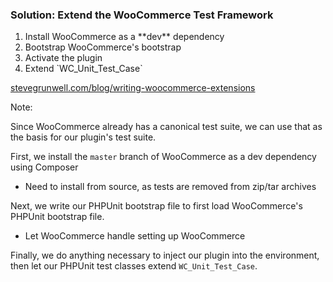 ### Solution: Extend the WooCommerce Test Framework

1. <!-- .element: class="fragment" --> Install WooCommerce as a **dev** dependency
2. <!-- .element: class="fragment" --> Bootstrap WooCommerce's bootstrap
3. <!-- .element: class="fragment" --> Activate the plugin
4. <!-- .element: class="fragment" --> Extend `WC_Unit_Test_Case`

[stevegrunwell.com/blog/writing-woocommerce-extensions](https://stevegrunwell.com/blog/writing-woocommerce-extensions/)<!-- .element: class="fragment" style="font-size: smaller;" -->

Note:

Since WooCommerce already has a canonical test suite, we can use that as the basis for our plugin's test suite.

First, we install the `master` branch of WooCommerce as a dev dependency using Composer
- Need to install from source, as tests are removed from zip/tar archives

Next, we write our PHPUnit bootstrap file to first load WooCommerce's PHPUnit bootstrap file.
- Let WooCommerce handle setting up WooCommerce

Finally, we do anything necessary to inject our plugin into the environment, then let our PHPUnit test classes extend `WC_Unit_Test_Case`.
